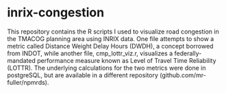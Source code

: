 # inrix-congestion

This repository contains the R scripts I used to visualize road congestion in the TMACOG planning area using INRIX data. One file attempts to show a metric called Distance Weight Delay Hours (DWDH), a concept borrowed from INDOT, while another file, cmp_lottr_viz.r, visualizes a federally-mandated performance measure known as Level of Travel Time Reliability (LOTTR). The underlying calculations for the two metrics were done in postgreSQL, but are available in a different repository (github.com/mr-fuller/npmrds).

